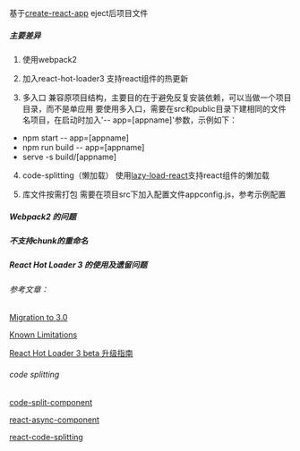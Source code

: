 基于[create-react-app](https://github.com/facebookincubator/create-react-app) eject后项目文件
##### 主要差异
1. 使用webpack2

2. 加入react-hot-loader3
支持react组件的热更新

3. 多入口
兼容原项目结构，主要目的在于避免反复安装依赖，可以当做一个项目目录，而不是单应用
要使用多入口，需要在src和public目录下建相同的文件名项目，在启动时加入'-- app=[appname]'参数，示例如下：
* npm start -- app=[appname]
* npm run build -- app=[appname]
* serve -s build/[appname]

4. code-splitting（懒加载）
使用[lazy-load-react](https://github.com/JoV5/lazy-load-react)支持react组件的懒加载

5. 库文件按需打包
需要在项目src下加入配置文件appconfig.js，参考示例配置


##### Webpack2 的问题

##### 不支持chunk的重命名

##### React Hot Loader 3 的使用及遗留问题

###### 参考文章：

[Migration to 3.0](https://github.com/gaearon/react-hot-loader/tree/next/docs)

[Known Limitations](https://github.com/gaearon/react-hot-loader/blob/next/docs/Known%20Limitations.md)

[React Hot Loader 3 beta 升级指南](https://sebastianblade.com/react-hot-loader-3-beta-upgrade-guide)


###### code splitting
[code-split-component](https://github.com/ctrlplusb/code-split-component)

[react-async-component](https://github.com/ctrlplusb/react-async-component)

[react-code-splitting](https://github.com/didierfranc/react-code-splitting)


